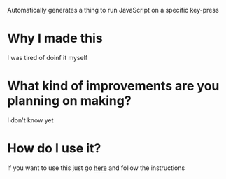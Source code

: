 <link rel="stylesheet" href="/RunJavaScriptOnKeyPress/assets/css/style.css?v=45e0bbafbd04e5eb3875e817bff9edf41552c081">
<p>Automatically generates a thing to run JavaScript on a specific key-press</p>

# Why I made this
<p>I was tired of doinf it myself</p>

# What kind of improvements are you planning on making?
<p>I don't know yet</p>

# How do I use it?
<p>If you want to use this just go <a href="https://soaringgecko.github.io/RunJavaScriptOnKeyPress/Pages/">here</a> and follow the instructions</p>
